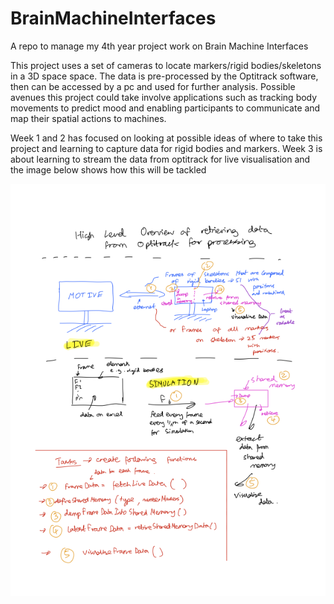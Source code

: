 # BrainMachineInterfaces
A repo to manage my 4th year project work on Brain Machine Interfaces

This project uses a set of cameras to locate markers/rigid bodies/skeletons in a 3D space space. The data is pre-processed by the Optitrack software, then can be accessed by a pc and used for further analysis. Possible avenues this project could take involve applications such as tracking body movements to predict mood and enabling participants to communicate and map their spatial actions to machines.

Week 1 and 2 has focused on looking at possible ideas of where to take this project and learning to capture data for rigid bodies and markers. Week 3 is about learning to stream the data from optitrack for live visualisation and the image below shows how this will be tackled

![image](images/DisplayingStreamedDataPlan.png)